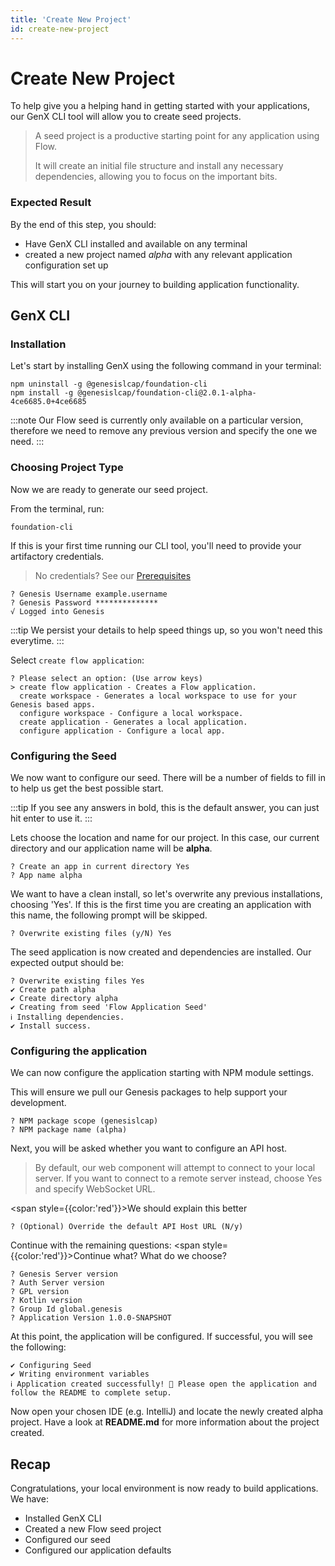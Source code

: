 ```yaml
---
title: 'Create New Project'
id: create-new-project
---
```


# Create New Project

To help give you a helping hand in getting started with your applications, our GenX CLI tool will allow you to create seed projects. 

> A seed project is a productive starting point for any application using Flow. 
> 
> It will create an initial file structure and install any necessary dependencies, allowing you to focus on the important bits. 

### Expected Result
By the end of this step, you should:
- Have GenX CLI installed and available on any terminal
- created a new project named *alpha* with any relevant application configuration set up

This will start you on your journey to building application functionality.

## GenX CLI

### Installation
Let's start by installing GenX using the following command in your terminal:

```shell
npm uninstall -g @genesislcap/foundation-cli
npm install -g @genesislcap/foundation-cli@2.0.1-alpha-4ce6685.0+4ce6685
```
:::note
Our Flow seed is currently only available on a particular version, therefore we need to remove any previous version and specify the one we need.
:::


### Choosing Project Type

Now we are ready to generate our seed project.

From the terminal, run:

```shell
foundation-cli
```

If this is your first time running our CLI tool, you'll need to provide your artifactory credentials. 

> No credentials? See our [Prerequisites](/flow/introduction/prerequisites/)

```shell
? Genesis Username example.username
? Genesis Password **************
√ Logged into Genesis
```

:::tip
We persist your details to help speed things up, so you won't need this everytime.
:::


Select `create flow application`:

```shell
? Please select an option: (Use arrow keys)
> create flow application - Creates a Flow application.
  create workspace - Generates a local workspace to use for your Genesis based apps.
  configure workspace - Configure a local workspace.
  create application - Generates a local application.
  configure application - Configure a local app.
```

### Configuring the Seed
We now want to configure our seed. There will be a number of fields to fill in to help us get the best possible start.


:::tip 
If you see any answers in bold, this is the default answer, you can just hit enter to use it.
:::

Lets choose the location and name for our project. In this case, our current directory and our application name will be **alpha**.

```shell
? Create an app in current directory Yes
? App name alpha
```

We want to have a clean install, so let's overwrite any previous installations, choosing 'Yes'. If this is the first time you are creating an application with this name, the following prompt will be skipped.

```shell
? Overwrite existing files (y/N) Yes
```

The seed application is now created and dependencies are installed. Our expected output should be:

```shell
? Overwrite existing files Yes
✔ Create path alpha
✔ Create directory alpha
✔ Creating from seed 'Flow Application Seed'
ℹ Installing dependencies.
✔ Install success.
```

### Configuring the application

We can now configure the application starting with NPM module settings. 

This will ensure we pull our Genesis packages to help support your development.

```shell
? NPM package scope (genesislcap)
? NPM package name (alpha)
```

Next, you will be asked whether you want to configure an API host. 

> By default, our web component will attempt to connect to your local server. If you want to connect to a remote server instead, choose Yes and specify WebSocket URL.

<span style={{color:'red'}}>We should explain this better</span>

```shell
? (Optional) Override the default API Host URL (N/y)
```

Continue with the remaining questions:
<span style={{color:'red'}}>Continue what? What do we choose?</span>

```shell
? Genesis Server version
? Auth Server version
? GPL version
? Kotlin version
? Group Id global.genesis
? Application Version 1.0.0-SNAPSHOT
```

At this point, the application will be configured. If successful, you will see the following:

```shell
✔ Configuring Seed
✔ Writing environment variables
ℹ Application created successfully! 🎉 Please open the application and follow the README to complete setup.
```

Now open your chosen IDE (e.g. IntelliJ) and locate the newly created alpha project. Have a look at **README.md** for more information about the project created. 

## Recap

Congratulations, your local environment is now ready to build applications. We have:

- Installed GenX CLI
- Created a new Flow seed project
- Configured our seed
- Configured our application defaults
